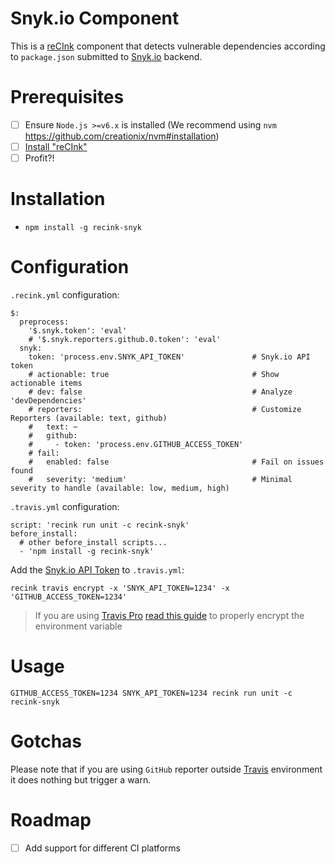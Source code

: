 Snyk.io Component
======================

This is a [reCInk](https://github.com/MitocGroup/reCInk) component that detects vulnerable
dependencies according to `package.json` submitted to [Snyk.io](https://snyk.io) backend.

# Prerequisites

- [ ] Ensure `Node.js >=v6.x` is installed (We recommend using `nvm` https://github.com/creationix/nvm#installation)
- [ ] [Install "reCInk"](https://github.com/MitocGroup/reCInk#installation)
- [ ] Profit?!

# Installation

- `npm install -g recink-snyk`

# Configuration

`.recink.yml` configuration:

```
$:
  preprocess:
    '$.snyk.token': 'eval'
    # '$.snyk.reporters.github.0.token': 'eval'
  snyk:
    token: 'process.env.SNYK_API_TOKEN'               # Snyk.io API token
    # actionable: true                                # Show actionable items
    # dev: false                                      # Analyze 'devDependencies'
    # reporters:                                      # Customize Reporters (available: text, github)
    #   text: ~
    #   github:
    #     - token: 'process.env.GITHUB_ACCESS_TOKEN'
    # fail:                                     
    #   enabled: false                                # Fail on issues found
    #   severity: 'medium'                            # Minimal severity to handle (available: low, medium, high)
```

`.travis.yml` configuration:

```
script: 'recink run unit -c recink-snyk'  
before_install:
  # other before_install scripts...
  - 'npm install -g recink-snyk'
```

Add the [Snyk.io API Token](https://snyk.io/docs/quick-start/#authentication) to `.travis.yml`:

```
recink travis encrypt -x 'SNYK_API_TOKEN=1234' -x 'GITHUB_ACCESS_TOKEN=1234'
```

> If you are using [Travis Pro](https://travis-ci.com/) [read this guide](https://github.com/MitocGroup/reCInk/blob/master/docs/guide.md#configuring-github-project) to properly encrypt the environment variable

# Usage

```
GITHUB_ACCESS_TOKEN=1234 SNYK_API_TOKEN=1234 recink run unit -c recink-snyk
```

# Gotchas

Please note that if you are using `GitHub` reporter outside 
[Travis](https://travis-ci.org) environment it does nothing but trigger a warn.

# Roadmap

- [ ] Add support for different CI platforms

